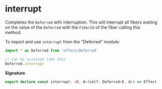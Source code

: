 # interrupt

Completes the `Deferred` with interruption. This will interrupt all fibers
waiting on the value of the `Deferred` with the `FiberId` of the fiber
calling this method.

To import and use `interrupt` from the "Deferred" module:

```ts
import * as Deferred from 'effect/Deferred'

// Can be accessed like this
Deferred.interrupt
```

**Signature**

```ts
export declare const interrupt: <E, A>(self: Deferred<E, A>) => Effect.Effect<never, never, boolean>
```
